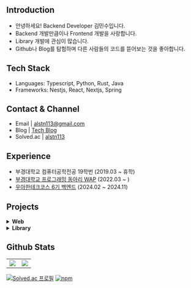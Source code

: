 ## Introduction

- 안녕하세요! Backend Developer 김민수입니다.
- Backend 개발만큼이나 Frontend 개발을 사랑합니다.
- Library 개발에 관심이 많습니다.
- Github나 Blog를 탐험하며 다른 사람들의 코드를 뜯어보는 것을 좋아합니다.

## Tech Stack

- Languages: Typescript, Python, Rust, Java
- Frameworks: Nestjs, React, Nextjs, Spring

## Contact & Channel
- Email | alstn113@gmail.com
- Blog | [Tech Blog](https://alstn113.tistory.com/)
- Solved.ac | [alstn113](https://solved.ac/profile/alstn113)

## Experience
- 부경대학교 컴퓨터공학전공 19학번 (2019.03 ~ 휴학)
- [부경대학교 프로그래밍 동아리 WAP](https://github.com/pknu-wap) (2022.03 ~ )
- [우아한테크코스 6기 백엔드](https://github.com/woowacourse) (2024.02 ~ 2024.11)


## Projects

<details>
  <summary><strong>Web</strong></summary>
  
  - [Emotions](https://github.com/alstn113/Emotions) 마크다운 형식의 시리즈를 작성할 수 있는 커뮤니티 블로그 (2023.01 ~ 2023.04)
  - [collab-note](https://github.com/pknu-wap/collab-note) CRDT와 WebRTC를 이용한 실시간 문서수정 및 화상공유 (2023.03 ~ 2023.05)

</details>
<details>
  <summary><strong>Library</strong></summary>
  
  - [wap-ui](https://github.com/pknu-wap/wap-ui) 리액트 디자인 시스템 (2022.09 ~ 2022.12)
  - [wap-router](https://github.com/pknu-wap/wap-router) 리액트 라우팅 라이브러리 (2023.05 ~ 2023.06)
  - [wap-state](https://github.com/pknu-wap/wap-state) 리액트 상태 관리 라이브러리 (2023.05 ~ 2023.06)
</details>

## Github Stats
<table>
  <tr>
    <td width="50%">
      <img src = "https://github-readme-stats-git-masterrstaa-rickstaa.vercel.app/api?username=alstn113&show_icons=true&hide_border=true" align="center"/>
    </td>
    <td width="50%">
      <img src = "https://github-readme-stats-git-masterrstaa-rickstaa.vercel.app/api/top-langs/?username=alstn113&layout=compact&hide_border=true&langs_count=6&hide=html,css,svelte,vue,shell" align="center"/>
    </td>
  </tr>
</table>  

  [![Solved.ac 프로필](http://mazassumnida.wtf/api/mini/generate_badge?boj=alstn113)](https://solved.ac/profile/alstn113)  [![npm](https://img.shields.io/static/v1?label=npm&message=packages&color=%23CB3837)](https://www.npmjs.com/~alstn113)  
